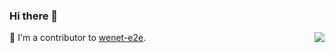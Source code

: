 ### Hi there 👋

<img align="right" src="https://github-readme-stats.vercel.app/api?username=justjavac&show_icons=true&icon_color=805AD5&text_color=718096&bg_color=ffffff&hide_title=true" />

🔭 I'm a contributor to [wenet-e2e](https://github.com/wenet-e2e).  
